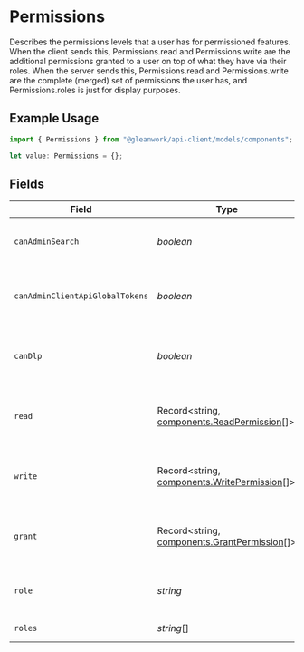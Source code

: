 # Permissions

Describes the permissions levels that a user has for permissioned features. When the client sends this, Permissions.read and Permissions.write are the additional permissions granted to a user on top of what they have via their roles.
When the server sends this, Permissions.read and Permissions.write are the complete (merged) set of permissions the user has, and Permissions.roles is just for display purposes.

## Example Usage

```typescript
import { Permissions } from "@gleanwork/api-client/models/components";

let value: Permissions = {};
```

## Fields

| Field                                                                                                                            | Type                                                                                                                             | Required                                                                                                                         | Description                                                                                                                      |
| -------------------------------------------------------------------------------------------------------------------------------- | -------------------------------------------------------------------------------------------------------------------------------- | -------------------------------------------------------------------------------------------------------------------------------- | -------------------------------------------------------------------------------------------------------------------------------- |
| `canAdminSearch`                                                                                                                 | *boolean*                                                                                                                        | :heavy_minus_sign:                                                                                                               | TODO--deprecate in favor of the read and write properties. True if the user has access to /adminsearch                           |
| `canAdminClientApiGlobalTokens`                                                                                                  | *boolean*                                                                                                                        | :heavy_minus_sign:                                                                                                               | TODO--deprecate in favor of the read and write properties. True if the user can administrate client API tokens with global scope |
| `canDlp`                                                                                                                         | *boolean*                                                                                                                        | :heavy_minus_sign:                                                                                                               | TODO--deprecate in favor of the read and write properties. True if the user has access to data loss prevention (DLP) features    |
| `read`                                                                                                                           | Record<string, [components.ReadPermission](../../models/components/readpermission.md)[]>                                         | :heavy_minus_sign:                                                                                                               | Describes the read permission levels that a user has for permissioned features. Key must be PermissionedFeatureOrObject          |
| `write`                                                                                                                          | Record<string, [components.WritePermission](../../models/components/writepermission.md)[]>                                       | :heavy_minus_sign:                                                                                                               | Describes the write permissions levels that a user has for permissioned features. Key must be PermissionedFeatureOrObject        |
| `grant`                                                                                                                          | Record<string, [components.GrantPermission](../../models/components/grantpermission.md)[]>                                       | :heavy_minus_sign:                                                                                                               | Describes the grant permission levels that a user has for permissioned features. Key must be PermissionedFeatureOrObject         |
| `role`                                                                                                                           | *string*                                                                                                                         | :heavy_minus_sign:                                                                                                               | The roleId of the canonical role a user has. The displayName is equal to the roleId.                                             |
| `roles`                                                                                                                          | *string*[]                                                                                                                       | :heavy_minus_sign:                                                                                                               | The roleIds of the roles a user has.                                                                                             |